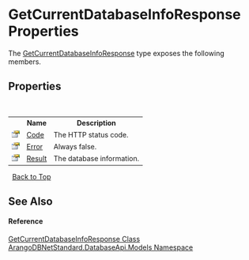 # GetCurrentDatabaseInfoResponse Properties
 

The <a href="2b2040e8-c957-4ad3-a4f8-8287402a8db5">GetCurrentDatabaseInfoResponse</a> type exposes the following members.


## Properties
&nbsp;<table><tr><th></th><th>Name</th><th>Description</th></tr><tr><td>![Public property](media/pubproperty.gif "Public property")</td><td><a href="0ab26ff7-c61e-c22e-78f1-6fed95a067da">Code</a></td><td>
The HTTP status code.</td></tr><tr><td>![Public property](media/pubproperty.gif "Public property")</td><td><a href="7148fd78-fe8f-ac9b-8ebd-4df7a5b7e669">Error</a></td><td>
Always false.</td></tr><tr><td>![Public property](media/pubproperty.gif "Public property")</td><td><a href="0c7f906e-28c8-7a0c-8f5f-6e12fcee67f8">Result</a></td><td>
The database information.</td></tr></table>&nbsp;
<a href="#getcurrentdatabaseinforesponse-properties">Back to Top</a>

## See Also


#### Reference
<a href="2b2040e8-c957-4ad3-a4f8-8287402a8db5">GetCurrentDatabaseInfoResponse Class</a><br /><a href="e5881068-7aa9-3b9e-6254-e9d29145ad7d">ArangoDBNetStandard.DatabaseApi.Models Namespace</a><br />